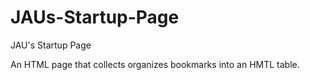 # JAUs-Startup-Page
JAU's Startup Page

An HTML page that collects organizes bookmarks into an HMTL table.
